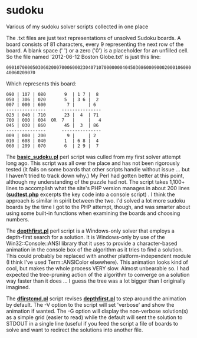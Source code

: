 # sudoku

Various of my sudoku solver scripts collected in one place

The .txt files are just text representations of unsolved Sudoku boards.  A board consists of 81 characters, every 9 representing the next row of the board.  A blank space (' ') or a zero ('0') is a placeholder for an unfilled cell.
So the file named '2012-06-12 Boston Globe.txt' is just this line:

`090107080050306020007000600023040710700000004045030860009000200010608040060209070`

Which represents this board:

```
090 | 107 | 080       9  | 1 7 |  8 
050 | 306 | 020       5  | 3 6 |  2 
007 | 000 | 600        7 |     | 6  
---------------      ---------------
023 | 040 | 710       23 |  4  | 71 
700 | 000 | 004  OR  7   |     |   4
045 | 030 | 860       45 |  3  | 86 
---------------      ---------------
009 | 000 | 200        9 |     | 2  
010 | 608 | 040       1  | 6 8 |  4 
060 | 209 | 070       6  | 2 9 |  7 
```

The **[basic_sudoku.pl](basic_sudoku.pl)** perl script was culled from my first solver attempt long ago.  This script was all over the place and has not been rigorously tested (it fails on some boards that other scripts handle without issue ... but I haven't tried to track down why.)  My Perl had gotten better at this point, although my understanding of the puzzle had not.  The script takes 1,100+ lines to accomplish what the site's PHP version manages in about 200 lines (**[sudtest.php](sudtest.php)** excerpts the key code into a console script) .  I think the approach is similar in spirit between the two.  I'd solved a lot more sudoku boards by the time I got to the PHP attempt, though, and was smarter about using some built-in functions when examining the boards and choosing numbers.

The **[depthfirst.pl](depthfirst.pl)** perl script is a Windows-only solver that employs a depth-first search for a solution.  It is Windows-only by use of the Win32::Console::ANSI library that it uses to provide a character-based animation in the console box of the algorithm as it tries to find a solution.  This could probably be replaced with another platform-independent module (I think I've used Term::ANSIColor elsewhere).  This animation looks kind of cool, but makes the whole process VERY slow.  Almost unbearable so.  I had expected the tree-pruning action of the algorithm to converge on a solution way faster than it does ... I guess the tree was a lot bigger than I originally imagined.

The **[dfirstcmd.pl](dfirstcmd.pl)** script revises **[depthfirst.pl](depthfirst.pl)** to step around the animation by default. The -V option to the script will set 'verbose' and show the animation if wanted. The -G option will display the non-verbose solution(s) as a simple grid (easier to read) while the default will sent the solution to STDOUT in a single line (useful if you feed the script a file of boards to solve and want to redirect the solutions into another file.
